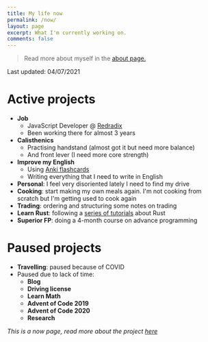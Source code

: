 ```yaml
---
title: My life now
permalink: /now/
layout: page
excerpt: What I'm currently working on.
comments: false
---
```


> Read more about myself in the [about page.](../about)

Last updated: 04/07/2021

# Active projects

- **Job**
  - JavaScript Developer @ [Redradix](https://redradix.com/)
  - Been working there for almost 3 years
- **Calisthenics**
  - Practising handstand (almost got it but need more balance)
  - And front lever (I need more core strength)
- **Improve my English**
  - Using [Anki flashcards](https://apps.ankiweb.net/)
  - Writing everything that I need to write in English
- **Personal**: I feel very disoriented lately I need to find my drive
- **Cooking**: start making my own meals again. I'm not cooking from scratch but I'm getting used to cook again
- **Trading**: ordering and structuring some notes on trading
- **Learn Rust**: following a [series of tutorials](https://pwy.io/en/posts/learning-to-fly-pt1/) about Rust
- **Superior FP**: doing a 4-month course on advance programming

# Paused projects

- **Travelling**: paused because of COVID
- Paused due to lack of time:
  - **Blog**
  - **Driving license**
  - **Learn Math**
  - **Advent of Code 2019**
  - **Advent of Code 2020**
  - **Research**
 
_This is a now page, read more about the project [here](https://nownownow.com/about)_